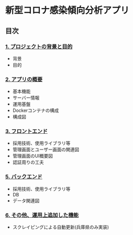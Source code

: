 # 新型コロナ感染傾向分析アプリ

## 目次
### [1. プロジェクトの背景と目的]()
- 背景
- 目的

### [2. アプリの概要]()
- 基本機能
- サーバー情報
- 運用基盤
- Dockerコンテナの構成
- 構成図

### [3. フロントエンド]()
- 採用技術、使用ライブラリ等
- 管理画面とユーザー画面の関連図
- 管理画面のUI概要図
- 認証周りの工夫

### [5. バックエンド]()
- 採用技術、使用ライブラリ等
- DB
- データ関連図

### [6. その他、運用上追加した機能]()
- スクレイピングによる自動更新(兵庫県のみ実装)